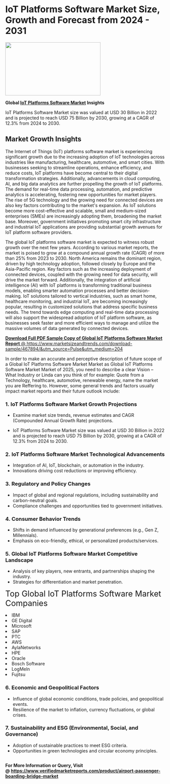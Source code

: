 <H1>IoT Platforms Software Market Size, Growth and Forecast from 2024 - 2031</H1><img class="aligncenter size-medium wp-image-584254" src="https://thirdeyenews.in/wp-content/uploads/2024/09/Global-Market-Research-300x168.jpeg" alt="" width="300" height="168" /><p><strong>Global&nbsp;<a href="https://www.marketsizeandtrends.com/download-sample/467894/&amp;utm_source=Pulse&amp;utm_medium=204">IoT Platforms Software Market</a> Insights</strong></p><p>IoT Platforms Software Market size was valued at USD 30 Billion in 2022 and is projected to reach USD 75 Billion by 2030, growing at a CAGR of 12.3% from 2024 to 2030.</p><p><h2>Market Growth Insights</h2> <p>The Internet of Things (IoT) platforms software market is experiencing significant growth due to the increasing adoption of IoT technologies across industries like manufacturing, healthcare, automotive, and smart cities. With businesses seeking to streamline operations, enhance efficiency, and reduce costs, IoT platforms have become central to their digital transformation strategies. Additionally, advancements in cloud computing, AI, and big data analytics are further propelling the growth of IoT platforms. The demand for real-time data processing, automation, and predictive analytics is accelerating, fostering new opportunities for market players. The rise of 5G technology and the growing need for connected devices are also key factors contributing to the market's expansion. As IoT solutions become more cost-effective and scalable, small and medium-sized enterprises (SMEs) are increasingly adopting them, broadening the market base. Moreover, government initiatives promoting smart city infrastructure and industrial IoT applications are providing substantial growth avenues for IoT platform software providers.</p> <p><a href="#"></a></p> <p>The global IoT platforms software market is expected to witness robust growth over the next few years. According to various market reports, the market is poised to grow at a compound annual growth rate (CAGR) of more than 25% from 2023 to 2030. North America remains the dominant region, driven by high technology adoption, followed closely by Europe and the Asia-Pacific region. Key factors such as the increasing deployment of connected devices, coupled with the growing need for data security, will drive the market forward. Additionally, the integration of artificial intelligence (AI) with IoT platforms is transforming traditional business models, enabling smarter automation processes and better decision-making. IoT solutions tailored to vertical industries, such as smart home, healthcare monitoring, and industrial IoT, are becoming increasingly popular, resulting in customized solutions that address specific business needs. The trend towards edge computing and real-time data processing will also support the widespread adoption of IoT platform software, as businesses seek faster and more efficient ways to manage and utilize the massive volumes of data generated by connected devices.</p> <p><a href="#"></p><p><span class=""><strong>Download Full PDF Sample Copy of Global IoT Platforms Software Market Report</strong> @ <a href="https://www.marketsizeandtrends.com/download-sample/467894/&amp;utm_source=Pulse&amp;utm_medium=204" target="_blank">https://www.marketsizeandtrends.com/download-sample/467894/&amp;utm_source=Pulse&amp;utm_medium=204</a></span></p><p>In order to make an accurate and perceptive description of future scope of a Global&nbsp;IoT Platforms Software Market Market as Global&nbsp;IoT Platforms Software Market Market of 2025, you need to describe a clear Vision &ndash; What Industry or Linda can you think of for example: Quote from a Technology, healthcare, automotive, renewable energy, name the market you are Reffering to. However, some general trends and factors usually impact market reports and their future outlook include:</p><h3>1.&nbsp;<strong>IoT Platforms Software Market Growth Projections</strong></h3><ul><li>Examine market size trends, revenue estimates and CAGR (Compounded Annual Growth Rate) projections.</li><li><p>IoT Platforms Software Market size was valued at USD 30 Billion in 2022 and is projected to reach USD 75 Billion by 2030, growing at a CAGR of 12.3% from 2024 to 2030.</p></li></ul><h3>2.&nbsp;<strong>IoT Platforms Software Market Technological Advancements</strong></h3><ul><li>Integration of AI, IoT, blockchain, or automation in the industry.</li><li>Innovations driving cost reductions or improving efficiency.</li></ul><h3>3.&nbsp;<strong>Regulatory and Policy Changes</strong></h3><ul><li>Impact of global and regional regulations, including sustainability and carbon-neutral goals.</li><li>Compliance challenges and opportunities tied to government initiatives.</li></ul><h3>4.&nbsp;<strong>Consumer Behavior Trends</strong></h3><ul><li>Shifts in demand influenced by generational preferences (e.g., Gen Z, Millennials).</li><li>Emphasis on eco-friendly, ethical, or personalized products/services.</li></ul><h3>5.&nbsp;<strong>Global IoT Platforms Software Market Competitive Landscape</strong></h3><ul><li>Analysis of key players, new entrants, and partnerships shaping the industry.</li><li>Strategies for differentiation and market penetration.</li></ul><p data-pm-slice="1 1 []"><span style="color: inherit; font-family: inherit; font-size: 25px;">Top Global IoT Platforms Software Market Companies</span></p><div class="" data-test-id=""><p><li>IBM</li><li> GE Digital</li><li> Microsoft</li><li> SAP</li><li> PTC</li><li> AWS</li><li> AylaNetworks</li><li> HPE</li><li> Oracle</li><li> Bosch Software</li><li> LogMeln</li><li> Fujitsu</li></p></div><h3>6.&nbsp;<strong>Economic and Geopolitical Factors</strong></h3><ul><li>Influence of global economic conditions, trade policies, and geopolitical events.</li><li>Resilience of the market to inflation, currency fluctuations, or global crises.</li></ul><h3>7.&nbsp;<strong>Sustainability and ESG (Environmental, Social, and Governance)</strong></h3><ul><li>Adoption of sustainable practices to meet ESG criteria.</li><li>Opportunities in green technologies and circular economy principles.</li></ul><h2><strong style="font-size: 14px;">For More Information or Query, Visit @&nbsp;</strong><a style="background-color: #ffffff; font-size: 14px;" href="https://www.marketsizeandtrends.com/report/iot-platforms-software-market/" target="_blank">https://www.verifiedmarketreports.com/product/airport-passenger-boarding-bridge-market</a></h2>
